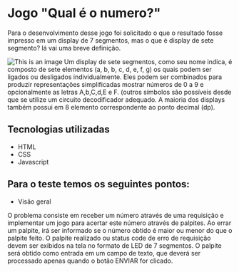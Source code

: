 # Jogo "Qual é o numero?"

Para o desenvolvimento desse jogo foi solicitado o que o resultado fosse impresso em um display de 7 segmentos, mas o que é display de sete segmento? lá vai uma breve definição.

![This is an image]([[https://myoctocat.com/assets/images/base-octocat.svg](https://raw.githubusercontent.com/williamscalado/7segmentsdisplay/master/assets/image/150px-7_Segment_Display_with_Labeled_Segments.svg.png)](https://raw.githubusercontent.com/williamscalado/7segmentsdisplay/master/assets/image/150px-7_Segment_Display_with_Labeled_Segments.svg.png))
Um display de sete segmentos, como seu nome indica, é composto de sete elementos (a, b, b, c, d, e, f, g) os quais podem ser ligados ou desligados individualmente. Eles podem ser combinados para produzir representações simplificadas mostrar números de 0 a 9 e opcionalmente as letras A,b,C,d,E e F. (outros símbolos são possíveis desde que se utilize um circuito decodificador adequado. A maioria dos displays também possui em 8 elemento correspondente ao ponto decimal (dp).

## Tecnologias utilizadas

- HTML
- CSS
- Javascript

## Para o teste temos os seguintes pontos:

- Visão geral

O problema consiste em receber um número através de uma requisição e implementar
um jogo para acertar este número através de palpites. Ao errar um palpite, irá ser informado se
o número obtido é maior ou menor do que o palpite feito. O palpite realizado ou status code de
erro de requisição devem ser exibidos na tela no formato de LED de 7 segmentos. O palpite
será obtido como entrada em um campo de texto, que deverá ser processado apenas quando o
botão ENVIAR for clicado.
